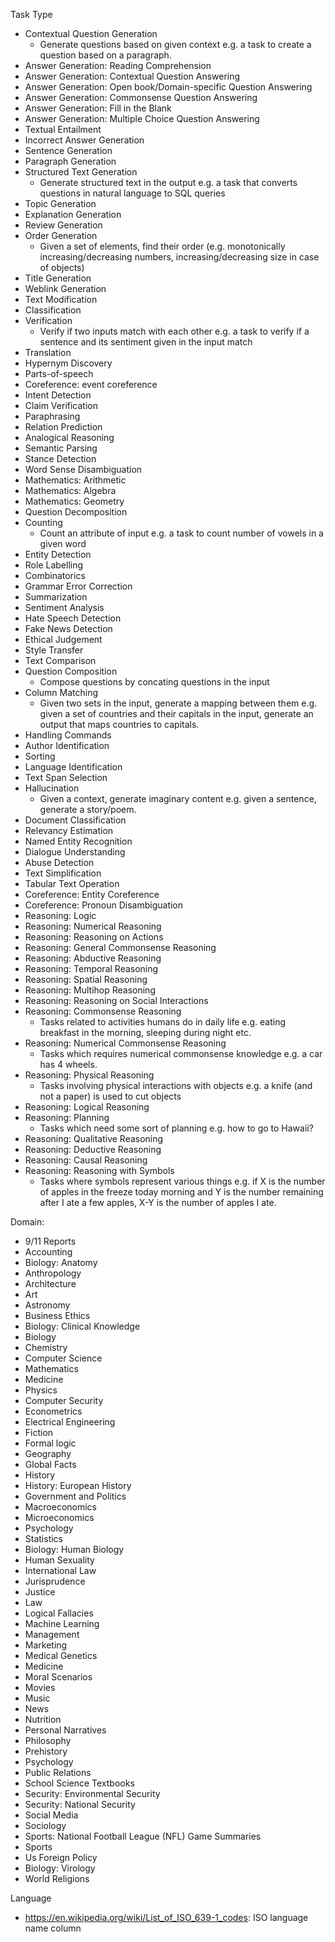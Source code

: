 Task Type
- Contextual Question Generation
   - Generate questions based on given context e.g. a task to create a question based on a paragraph.
- Answer Generation: Reading Comprehension
- Answer Generation: Contextual Question Answering
- Answer Generation: Open book/Domain-specific Question Answering
- Answer Generation: Commonsense Question Answering
- Answer Generation: Fill in the Blank
- Answer Generation: Multiple Choice Question Answering
- Textual Entailment
- Incorrect Answer Generation
- Sentence Generation
- Paragraph Generation
- Structured Text Generation
   - Generate structured text in the output e.g. a task that converts questions in natural language to SQL queries
- Topic Generation
- Explanation Generation
- Review Generation
- Order Generation
  - Given a set of elements, find their order (e.g. monotonically increasing/decreasing numbers, increasing/decreasing size in case of objects)
- Title Generation
- Weblink Generation
- Text Modification
- Classification
- Verification 
   - Verify if two inputs match with each other e.g. a task to verify if a sentence and its sentiment given in the input match
- Translation
- Hypernym Discovery
- Parts-of-speech
- Coreference: event coreference
- Intent Detection
- Claim Verification
- Paraphrasing
- Relation Prediction
- Analogical Reasoning
- Semantic Parsing
- Stance Detection
- Word Sense Disambiguation
- Mathematics: Arithmetic
- Mathematics: Algebra
- Mathematics: Geometry
- Question Decomposition
- Counting
   - Count an attribute of input e.g. a task to count number of vowels in a given word
- Entity Detection
- Role Labelling
- Combinatorics
- Grammar Error Correction
- Summarization
- Sentiment Analysis
- Hate Speech Detection
- Fake News Detection
- Ethical Judgement
- Style Transfer
- Text Comparison
- Question Composition
   - Compose questions by concating questions in the input
- Column Matching
   - Given two sets in the input, generate a mapping between them e.g. given a set of countries and their capitals in the input, generate an output that maps countries to capitals.
- Handling Commands
- Author Identification
- Sorting
- Language Identification
- Text Span Selection
- Hallucination
   - Given a context, generate imaginary content e.g. given a sentence, generate a story/poem.
- Document Classification
- Relevancy Estimation
- Named Entity Recognition
- Dialogue Understanding
- Abuse Detection
- Text Simplification
- Tabular Text Operation
- Coreference: Entity Coreference
- Coreference: Pronoun Disambiguation
- Reasoning: Logic
- Reasoning: Numerical Reasoning
- Reasoning: Reasoning on Actions
- Reasoning: General Commonsense Reasoning
- Reasoning: Abductive Reasoning
- Reasoning: Temporal Reasoning
- Reasoning: Spatial Reasoning
- Reasoning: Multihop Reasoning
- Reasoning: Reasoning on Social Interactions
- Reasoning: Commonsense Reasoning
   - Tasks related to activities humans do in daily life e.g. eating breakfast in the morning, sleeping during night etc.
- Reasoning: Numerical Commonsense Reasoning
   - Tasks which requires numerical commonsense knowledge e.g. a car has 4 wheels.
- Reasoning: Physical Reasoning
   - Tasks involving physical interactions with objects e.g. a knife (and not a paper) is used to cut objects
- Reasoning: Logical Reasoning
- Reasoning: Planning
   - Tasks which need some sort of planning e.g. how to go to Hawaii?
- Reasoning: Qualitative Reasoning
- Reasoning: Deductive Reasoning
- Reasoning: Causal Reasoning
- Reasoning: Reasoning with Symbols
   - Tasks where symbols represent various things e.g. if X is the number of apples in the freeze today morning and Y is the number remaining after I ate a few apples, X-Y is the number of apples I ate.

Domain:
* 9/11 Reports
* Accounting
* Biology: Anatomy
* Anthropology
* Architecture
* Art
* Astronomy
* Business Ethics
* Biology: Clinical Knowledge
* Biology
* Chemistry
* Computer Science
* Mathematics
* Medicine
* Physics
* Computer Security
* Econometrics
* Electrical Engineering
* Fiction
* Formal logic
* Geography
* Global Facts
* History
* History: European History
* Government and Politics
* Macroeconomics
* Microeconomics
* Psychology
* Statistics
* Biology: Human Biology
* Human Sexuality
* International Law
* Jurisprudence
* Justice
* Law
* Logical Fallacies
* Machine Learning
* Management
* Marketing
* Medical Genetics
* Medicine
* Moral Scenarios
* Movies
* Music
* News
* Nutrition
* Personal Narratives
* Philosophy
* Prehistory
* Psychology
* Public Relations
* School Science Textbooks
* Security: Environmental Security
* Security: National Security 
* Social Media
* Sociology
* Sports: National Football League (NFL) Game Summaries
* Sports
* Us Foreign Policy
* Biology: Virology
* World Religions

Language
- https://en.wikipedia.org/wiki/List_of_ISO_639-1_codes: ISO language name column

